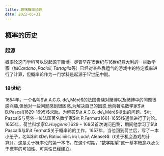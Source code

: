 ```yaml
---
title: 趣味概率梳理
date: 2022-05-31
---
```


## 概率的历史

### 起源

概率论这门学科可以说起源于赌博。尽管早在15世纪与16世纪意大利的一些数学家（如$Cardano,Pacioli,Tartaglia$等）已经对某些靠运气的游戏中的特定概率进行了计算，但概率论作为一门学科是起源于17世纪中期。
### 18世纪	
1654年，一个名叫$\it A.C.G. de\,Méré$的法国贵族对赌博以及赌博中的问题很感兴趣,但他对一些问题感到很困惑,为解决自己的困惑,他向著名数学家$\it B.Pascal(1629-1695)$求助。为解答$\it A.C.G. de\,Méré$提出的问题，$\it Pascal$与另外一位法国著名数学家$\it P.Fermat(1601-1655)$通信进行了讨论。1655年，荷兰科学家$C.Huygens(1629-1695)$首次访问巴黎，期间他学习了$\it Pascal$与$\it Fermat$关于概率论的工作。1657年，当他回到荷兰后，写了一本小册子，名叫$\it 《De\ Ratiociniis\ in\ Ludo\ Alease》$（《关于机会游戏的计算》），这是关于概率论的第一本书。在这个时期，“数学期望”这一基本概念以及关于概率的可加性、可乘性已经建立。  




